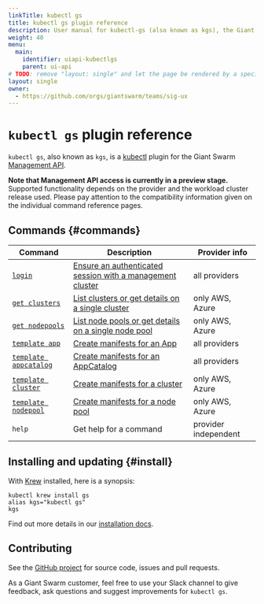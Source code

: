 ```yaml
---
linkTitle: kubectl gs
title: kubectl gs plugin reference
description: User manual for kubectl-gs (also known as kgs), the Giant Swarm kubectl plugin.
weight: 40
menu:
  main:
    identifier: uiapi-kubectlgs
    parent: ui-api
# TODO: remove "layout: single" and let the page be rendered by a specific section template.
layout: single
owner:
  - https://github.com/orgs/giantswarm/teams/sig-ux
---
```


# `kubectl gs` plugin reference

`kubectl gs`, also known as `kgs`, is a [kubectl](https://kubernetes.io/docs/reference/kubectl/kubectl/) plugin for the Giant Swarm [Management API](/basics/api/#management-api).

**Note that Management API access is currently in a preview stage.** Supported functionality depends on the provider and the workload cluster release used. Please pay attention to the compatibility information given on the individual command reference pages.

## Commands {#commands}

| Command                    | Description                                                    | Provider info        |
| -------------------------- | -------------------------------------------------------------- | -------------------- |
| [`login`][1]               | [Ensure an authenticated session with a management cluster][1] | all providers        |
| [`get clusters`][2]        | [List clusters or get details on a single cluster][2]          | only AWS, Azure      |
| [`get nodepools`][3]       | [List node pools or get details on a single node pool][3]      | only AWS, Azure      |
| [`template app`][4]        | [Create manifests for an App][4]                               | all providers        |
| [`template appcatalog`][5] | [Create manifests for an AppCatalog][5]                        | all providers        |
| [`template cluster`][6]    | [Create manifests for a cluster][6]                            | only AWS, Azure      |
| [`template nodepool`][7]   | [Create manifests for a node pool][7]                          | only AWS, Azure      |
| `help`                     | Get help for a command                                         | provider independent |

## Installing and updating {#install}

With [Krew](https://krew.sigs.k8s.io/) installed, here is a synopsis:

```nohighlight
kubectl krew install gs
alias kgs="kubectl gs"
kgs
```

Find out more details in our [installation docs](/reference/kubectl-gs/installation/).

## Contributing

See the [GitHub project](https://github.com/giantswarm/kubectl-gs) for source code, issues and pull requests.

As a Giant Swarm customer, feel free to use your Slack channel to give feedback, ask questions and suggest improvements for `kubectl gs`.

[1]: /reference/kubectl-gs/login/
[2]: /reference/kubectl-gs/get-clusters/
[3]: /reference/kubectl-gs/get-nodepools/
[4]: /reference/kubectl-gs/template-app/
[5]: /reference/kubectl-gs/template-appcatalog/
[6]: /reference/kubectl-gs/template-cluster/
[7]: /reference/kubectl-gs/template-nodepool/

